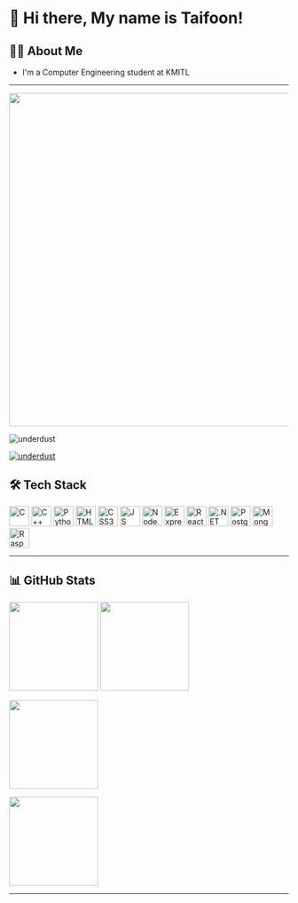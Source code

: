 # 👋 Hi there, My name is Taifoon!

## 🧑‍💻 About Me
- I'm a Computer Engineering student at KMITL

---

<div align="center">
  <img height="600" width="600" src="https://s1.zerochan.net/Kaoru.Hana.Wa.Rin.To.Saku.600.4553902.jpg" />
</div>

<p align="left"> <img src="https://komarev.com/ghpvc/?username=underdust&label=Profile%20views&color=0e75b6&style=flat" alt="underdust" /> </p>
<p align="left"> <a href="https://github.com/ryo-ma/github-profile-trophy"><img src="https://github-profile-trophy.vercel.app/?username=underdust" alt="underdust" /></a> </p>

## 🛠 Tech Stack
<p align="left">
  <img src="https://cdn.jsdelivr.net/gh/devicons/devicon/icons/c/c-original.svg" height="36" alt="C"/>
  <img src="https://cdn.jsdelivr.net/gh/devicons/devicon/icons/cplusplus/cplusplus-original.svg" height="36" alt="C++"/>
  <img src="https://cdn.jsdelivr.net/gh/devicons/devicon/icons/python/python-original.svg" height="36" alt="Python"/>
  <img src="https://cdn.jsdelivr.net/gh/devicons/devicon/icons/html5/html5-original.svg" height="36" alt="HTML5"/>
  <img src="https://cdn.jsdelivr.net/gh/devicons/devicon/icons/css3/css3-original.svg" height="36" alt="CSS3"/>
  <img src="https://cdn.jsdelivr.net/gh/devicons/devicon/icons/javascript/javascript-original.svg" height="36" alt="JS"/>
  <img src="https://cdn.jsdelivr.net/gh/devicons/devicon/icons/nodejs/nodejs-original.svg" height="36" alt="Node.js"/>
  <img src="https://cdn.jsdelivr.net/gh/devicons/devicon/icons/express/express-original.svg" height="36" alt="Express"/>
  <img src="https://cdn.jsdelivr.net/gh/devicons/devicon/icons/react/react-original.svg" height="36" alt="React"/>
  <img src="https://cdn.jsdelivr.net/gh/devicons/devicon/icons/dotnetcore/dotnetcore-original.svg" height="36" alt=".NET Core"/>
  <img src="https://cdn.jsdelivr.net/gh/devicons/devicon/icons/postgresql/postgresql-original.svg" height="36" alt="PostgreSQL"/>
  <img src="https://cdn.jsdelivr.net/gh/devicons/devicon/icons/mongodb/mongodb-original.svg" height="36" alt="MongoDB"/>
  <img src="https://cdn.jsdelivr.net/gh/devicons/devicon/icons/raspberrypi/raspberrypi-original.svg" height="36" alt="Raspberry Pi"/>
</p>

---

## 📊 GitHub Stats

<p>
  <img height="160" src="https://github-readme-stats.vercel.app/api?username=underdust&show_icons=true&include_all_commits=true&theme=tokyonight" />
  <img height="160" src="https://github-readme-stats.vercel.app/api/top-langs/?username=underdust&layout=compact&theme=tokyonight" />
</p>

<p>
  <img src="https://github-profile-summary-cards.vercel.app/api/cards/stats?username=underdust&theme=tokyonight" height="160" />
</p>

<p>
  <img height="160" src="https://streak-stats.demolab.com?user=underdust&theme=tokyonight" />
</p>

---


